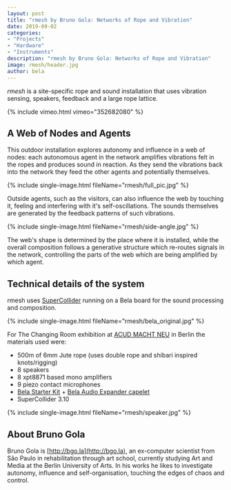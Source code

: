 ```yaml
---
layout: post
title: "rmesh by Bruno Gola: Networks of Rope and Vibration"
date: 2019-09-02
categories:
- "Projects"
- "Hardware"
- "Instruments"
description: "rmesh by Bruno Gola: Networks of Rope and Vibration"
image: rmesh/header.jpg
author: bela
---
```



*rmesh* is a site-specific rope and sound installation that uses vibration sensing, speakers, feedback and a large rope lattice.

{% include vimeo.html vimeo="352682080" %}

## A Web of Nodes and Agents

This outdoor installation explores autonomy and influence in a web of nodes: each autonomous agent in the network amplifies vibrations felt in the ropes and produces sound in reaction. As they send the vibrations back into the network they feed the other agents and potentially themselves.

{% include single-image.html fileName="rmesh/full_pic.jpg" %}

Outside agents, such as the visitors, can also influence the web by touching it, feeling and interfering with it's self-oscillations. The sounds themselves are generated by the feedback patterns of such vibrations.

{% include single-image.html fileName="rmesh/side-angle.jpg" %}

The web's shape is determined by the place where it is installed, while the overall composition follows a generative structure which re-routes signals in the network, controlling the parts of the web which are being amplified by which agent.

## Technical details of the system

rmesh uses [SuperCollider](https://supercollider.github.io) running on a Bela board for the sound processing and composition.

{% include single-image.html fileName="rmesh/bela_original.jpg" %}

For The Changing Room exhibition at [ACUD MACHT NEU](https://acudmachtneu.de) in Berlin the materials used were:

- 500m of 6mm Jute rope (uses double rope and shibari inspired knots/rigging)
- 8 speakers
- 8 xpt8871 based mono amplifiers
- 9 piezo contact microphones
- [Bela Starter Kit](https://shop.bela.io/bela/starter-kit) + [Bela Audio Expander capelet](https://shop.bela.io/bela-accessories/bela-audio-expander-capelet)
- SuperCollider 3.10

{% include single-image.html fileName="rmesh/speaker.jpg" %}

## About Bruno Gola

Bruno Gola is [http://bgo.la](http://bgo.la), an ex-computer scientist from São Paulo in rehabilitation through art school, currently studying Art and Media at the Berlin University of Arts. In his works he likes to investigate autonomy, influence and self-organisation, touching the edges of chaos and control.

